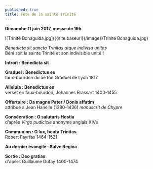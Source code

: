 ```yaml
---
published: true
title: Fête de la sainte Trinité
---
```

**Dimanche 11 juin 2017, messe de 19h**  

![Trinité Bonaguida.jpg]({{site.baseurl}}/images/Trinité Bonaguida.jpg)

*Benedicta sit sancta Trinitas atque indivisa unitas*  
Béni soit la sainte Trinité et son indivisible unité !

**Introït : Benedicta sit**

**Graduel : Benedictus es**  
faux-bourdon du 5e ton Graduel de Lyon 1817

**Alleluia : Benedictus es**  
verset en faux-bourdon, Johannes Brassart 1400-1455

**Offertoire : Da magne Pater / Donis affatim**  
attribué à Jean Hanelle (1380-1436) *manuscrit de Chypre*

**Consécration : O salutaris Hostia**  
d’après *Virgo pudicicie* anonyme anglais XIVe

**Communion : O lux, beata Trinitas**  
Robert Fayrfax 1464-1521

**Au dernier évangile : Salve Regina**

**Sortie : Deo gratias**  
d'apèrs Guillaume Dufay 1400-1474




